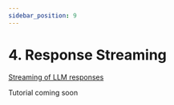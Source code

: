 ```yaml
---
sidebar_position: 9
---
```


# 4. Response Streaming

[Streaming of LLM responses](https://github.com/langchain4j/langchain4j-examples/blob/main/tutorials/src/main/java/_04_Streaming.java)

Tutorial coming soon